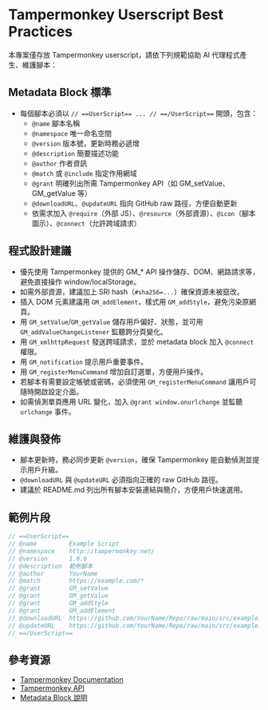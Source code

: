 # Tampermonkey Userscript Best Practices

本專案僅存放 Tampermonkey userscript，請依下列規範協助 AI 代理程式產生、維護腳本：

## Metadata Block 標準
- 每個腳本必須以 `// ==UserScript== ... // ==/UserScript==` 開頭，包含：
  - `@name` 腳本名稱
  - `@namespace` 唯一命名空間
  - `@version` 版本號，更新時務必遞增
  - `@description` 簡要描述功能
  - `@author` 作者資訊
  - `@match` 或 `@include` 指定作用網域
  - `@grant` 明確列出所需 Tampermonkey API（如 GM_setValue、GM_getValue 等）
  - `@downloadURL`、`@updateURL` 指向 GitHub raw 路徑，方便自動更新
  - 依需求加入 `@require`（外部 JS）、`@resource`（外部資源）、`@icon`（腳本圖示）、`@connect`（允許跨域請求）

## 程式設計建議
- 優先使用 Tampermonkey 提供的 GM_* API 操作儲存、DOM、網路請求等，避免直接操作 window/localStorage。
- 如需外部資源，建議加上 SRI hash（`#sha256=...`）確保資源未被竄改。
- 插入 DOM 元素建議用 `GM_addElement`，樣式用 `GM_addStyle`，避免污染原網頁。
- 用 `GM_setValue`/`GM_getValue` 儲存用戶偏好、狀態，並可用 `GM_addValueChangeListener` 監聽跨分頁變化。
- 用 `GM_xmlhttpRequest` 發送跨域請求，並於 metadata block 加入 `@connect` 權限。
- 用 `GM_notification` 提示用戶重要事件。
- 用 `GM_registerMenuCommand` 增加自訂選單，方便用戶操作。
- 若腳本有需要設定帳號或密碼，必須使用 `GM_registerMenuCommand` 讓用戶可隨時開啟設定介面。
- 如需偵測單頁應用 URL 變化，加入 `@grant window.onurlchange` 並監聽 `urlchange` 事件。

## 維護與發佈
- 腳本更新時，務必同步更新 `@version`，確保 Tampermonkey 能自動偵測並提示用戶升級。
- `@downloadURL` 與 `@updateURL` 必須指向正確的 raw GitHub 路徑。
- 建議於 README.md 列出所有腳本安裝連結與簡介，方便用戶快速選用。

## 範例片段
```javascript
// ==UserScript==
// @name         Example Script
// @namespace    http://tampermonkey.net/
// @version      1.0.0
// @description  範例腳本
// @author       YourName
// @match        https://example.com/*
// @grant        GM_setValue
// @grant        GM_getValue
// @grant        GM_addStyle
// @grant        GM_addElement
// @downloadURL  https://github.com/YourName/Repo/raw/main/src/example.user.js
// @updateURL    https://github.com/YourName/Repo/raw/main/src/example.user.js
// ==/UserScript==
```

## 參考資源
- [Tampermonkey Documentation](https://www.tampermonkey.net/documentation.php)
- [Tampermonkey API](https://tampermonkey.net/api)
- [Metadata Block 說明](https://tampermonkey.net/metadata)

